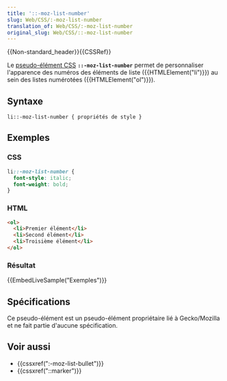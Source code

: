 ```yaml
---
title: '::-moz-list-number'
slug: Web/CSS/:-moz-list-number
translation_of: Web/CSS/:-moz-list-number
original_slug: Web/CSS/::-moz-list-number
---
```

{{Non-standard_header}}{{CSSRef}}

Le [pseudo-élément CSS](/fr/docs/Web/CSS/Pseudo-éléments) **`::-moz-list-number`** permet de personnaliser l'apparence des numéros des éléments de liste ({{HTMLElement("li")}}) au sein des listes numérotées ({{HTMLElement("ol")}}).

## Syntaxe

    li::-moz-list-number { propriétés de style }

## Exemples

### CSS

```css
li::-moz-list-number {
  font-style: italic;
  font-weight: bold;
}
```

### HTML

```html
<ol>
  <li>Premier élément</li>
  <li>Second élément</li>
  <li>Troisième élément</li>
</ol>
```

### Résultat

{{EmbedLiveSample("Exemples")}}

## Spécifications

Ce pseudo-élément est un pseudo-élément propriétaire lié à Gecko/Mozilla et ne fait partie d'aucune spécification.

## Voir aussi

- {{cssxref(":-moz-list-bullet")}}
- {{cssxref("::marker")}}
